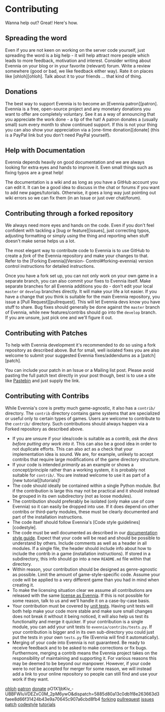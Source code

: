# Contributing


Wanna help out? Great! Here's how. 

## Spreading the word

Even if you are not keen on working on the server code yourself, just spreading the word is a big
help - it will help attract more people which leads to more feedback, motivation and interest.
Consider writing about Evennia on your blog or in your favorite (relevant) forum. Write a review
somewhere (good or bad, we like feedback either way). Rate it on places like [ohloh][ohloh]. Talk
about it to your friends ... that kind of thing.

## Donations

The best way to support Evennia is to become an [Evennia patron][patron]. Evennia is a free,
open-source project and any monetary donations you want to offer are completely voluntary. See it as
a way of announcing that you appreciate the work done - a tip of the hat! A patron donates a
(usually small) sum every month to show continued support.  If this is not your thing you can also
show your appreciation via a [one-time donation][donate] (this is a PayPal link but you don't need
PayPal yourself). 

## Help with Documentation

Evennia depends heavily on good documentation and we are always looking for extra eyes and hands to
improve it. Even small things such as fixing typos are a great help!

The documentation is a wiki and as long as you have a GitHub account you can edit it. It can be a
good idea to discuss in the chat or forums if you want to add new pages/tutorials. Otherwise, it
goes a long way just pointing out wiki errors so we can fix them (in an Issue or just over
chat/forum).

## Contributing through a forked repository

We always need more eyes and hands on the code. Even if you don't feel confident with tackling a
[bug or feature][issues], just correcting typos, adjusting formatting or simply *using* the thing
and reporting when stuff doesn't make sense helps us a lot.

The most elegant way to contribute code to Evennia is to use GitHub to create a *fork* of the
Evennia repository and make your changes to that. Refer to the [Forking Evennia](Version-
Control#forking-evennia) version
control instructions for detailed instructions. 

Once you have a fork set up, you can not only work on your own game in a separate branch, you can
also commit your fixes to Evennia itself. Make separate branches for all Evennia additions you do -
don't edit your local `master` or `develop` branches directly. It will make your life a lot easier.
If you have a change that you think is suitable for the main Evennia repository, you issue a [Pull
Request][pullrequest]. This will let Evennia devs know you have stuff to share. Bug fixes should
generally be done against the `master` branch of Evennia, while new features/contribs should go into
the `develop` branch. If you are unsure, just pick one and we'll figure it out.
 
## Contributing with Patches

To help with Evennia development it's recommended to do so using a fork repository as described
above. But for small, well isolated fixes you are also welcome to submit your suggested Evennia
fixes/addendums as a [patch][patch].

You can include your patch in an Issue or a Mailing list post. Please avoid pasting the full patch
text directly in your post though, best is to use a site like [Pastebin](https://pastebin.com/) and
just supply the link. 

## Contributing with Contribs

While Evennia's core is pretty much game-agnostic, it also has a `contrib/` directory. The `contrib`
directory contains game systems that are specialized or useful only to certain types of games. Users
are welcome to contribute to the `contrib/` directory. Such contributions should always happen via a
Forked repository as described above.

* If you are unsure if your idea/code is suitable as a contrib, *ask the devs before putting any
work into it*. This can also be a good idea in order to not duplicate efforts. This can also act as
a check that your implementation idea is sound. We are, for example, unlikely to accept contribs
that require large modifications of the game directory structure.
* If your code is intended *primarily* as an example or shows a concept/principle rather than a
working system, it is probably not suitable for `contrib/`. You are instead welcome to use it as
part of a [new tutorial][tutorials]!
* The code should ideally be contained within a single Python module. But if the contribution is
large this may not be practical and it should instead be grouped in its own subdirectory (not as
loose modules).
* The contribution should preferably be isolated (only make use of core Evennia) so it can easily be
dropped into use. If it does depend on other contribs or third-party modules, these must be clearly
documented and part of the installation instructions.
* The code itself should follow Evennia's [Code style guidelines][codestyle].
* The code must be well documented as described in our [documentation style
guide](https://github.com/evennia/evennia/blob/master/CODING_STYLE.md#doc-strings). Expect that your
code will be read and should be possible to understand by others. Include comments as well as a
header in all modules. If a single file, the header should include info about how to include the
contrib in a game (installation instructions). If stored in a subdirectory, this info should go into
a new `README.md` file within that directory.
* Within reason, your contribution should be designed as genre-agnostic as possible. Limit the
amount of game-style-specific code. Assume your code will be applied to a very different game than
you had in mind when creating it.
* To make the licensing situation clear we assume all contributions are released with the same
[license as Evennia](./Licensing.md). If this is not possible for some reason, talk to us and we'll
handle it on a case-by-case basis.
* Your contribution must be covered by [unit tests](Coding/Unit-Testing.md). Having unit tests will both help
make your code more stable and make sure small changes does not break it without it being noticed,
it will also help us test its functionality and merge it quicker. If your contribution is a single
module, you can add your unit tests to `evennia/contribs/tests.py`. If your contribution is bigger
and in its own sub-directory you could just put the tests in your own `tests.py` file (Evennia will
find it automatically).
* Merging of your code into Evennia is not guaranteed. Be ready to receive feedback and to be asked
to make corrections or fix bugs. Furthermore, merging a contrib means the Evennia project takes on
the responsibility of maintaining and supporting it. For various reasons this may be deemed to be
beyond our manpower. However, if your code were to *not* be accepted for merger for some reason, we
will instead add a link to your online repository so people can still find and use your work if they
want.

[ohloh](http://www.ohloh.net/p/evennia)
[patron](https://www.patreon.com/griatch)
[donate](https://www.paypal.com/en/cgi-bin/webscr?cmd=_flow&SESSION=TWy_epDPSWqNr4UJCOtVWxl-)
pO1X1jbKiv_-
UBBFWIuVDEZxC0M_2pM6ywO&dispatch=5885d80a13c0db1f8e263663d3faee8d66f31424b43e9a70645c907a6cbd8fb4
[forking](https://github.com/evennia/evennia/wiki/Version-Control#wiki-forking-from-evennia)
[pullrequest](https://github.com/evennia/evennia/pulls)
[issues](https://github.com/evennia/evennia/issues)
[patch](https://secure.wikimedia.org/wikipedia/en/wiki/Patch_%28computing%29 )
[codestyle](https://github.com/evennia/evennia/blob/master/CODING_STYLE.md)
[tutorials](https://github.com/evennia/evennia/wiki/Tutorials)
